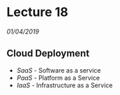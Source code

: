 # Lecture 18
*01/04/2019*
## Cloud Deployment

- *SaaS* - Software as a service
- *PaaS* - Platform as a Service
- *IaaS* - Infrastructure as a Service